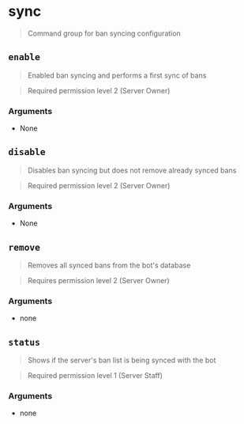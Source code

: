 # sync
> Command group for ban syncing configuration   


## `enable`
> Enabled ban syncing and performs a first sync of bans

> Required permission level 2 (Server Owner)

### Arguments
- None


## `disable` 
> Disables ban syncing but does not remove already synced bans

> Required permission level 2 (Server Owner)

### Arguments
- None


## `remove`
> Removes all synced bans from the bot's database

> Requires permission level 2 (Server Owner)

### Arguments
- none

## `status`
> Shows if the server's ban list is being synced with the bot

> Required permission level 1 (Server Staff)

### Arguments
- none